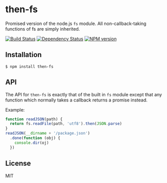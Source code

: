 
# then-fs

  Promised version of the node.js `fs` module.
  All non-callback-taking functions of fs are simply inherited.

[![Build Status](https://img.shields.io/travis/then/fs/master.svg)](https://travis-ci.org/then/fs)
[![Dependency Status](https://img.shields.io/david/then/fs.svg)](https://david-dm.org/then/fs)
[![NPM version](https://badge.fury.io/js/then-fs.png)](http://badge.fury.io/js/then-fs)

## Installation

    $ npm install then-fs

## API

  The API for `then-fs` is exactly that of the built in `fs` module except that any function which normally takes a callback returns a promise instead.

  Example:

```js
function readJSON(path) {
  return fs.readFile(path, 'utf8').then(JSON.parse)
}
readJSON(__dirname + '/package.json')
  .done(function (obj) {
    console.dir(oj)
  })
```

## License

  MIT
